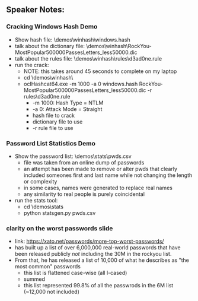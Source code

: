 
## Speaker Notes:

### Cracking Windows Hash Demo
- Show hash file: \demos\winhash\windows.hash
- talk about the dictionary file: \demos\winhash\RockYou-MostPopular500000PassesLetters_less50000.dic
- talk about the rules file: \demos\winhash\rules\d3ad0ne.rule
- run the crack: 
  - NOTE: this takes around 45 seconds to complete on my laptop
  - cd \demos\winhash\
  - oclHashcat64.exe -m 1000 -a 0 windows.hash RockYou-MostPopular500000PassesLetters_less50000.dic -r rules\d3ad0ne.rule
    - -m 1000: Hash Type = NTLM
    - -a 0: Attack Mode = Straight
    - hash file to crack
    - dictionary file to use
    - -r rule file to use

### Password List Statistics Demo
- Show the password list: \demos\stats\pwds.csv
  - file was taken from an online dump of passwords
  - an attempt has been made to remove or alter pwds that clearly included someones first and last name while not changing the length or complexity
  - in some cases, names were generated to replace real names
  - any similarity to real people is purely coincidental
- run the stats tool:
  - cd \demos\stats
  - python statsgen.py pwds.csv


### clarity on the worst passwords slide
- link: https://xato.net/passwords/more-top-worst-passwords/
- has built up a list of over 6,000,000 real-world passwords that have been released publicly *not* including the 30M in the rockyou list.
- From that, he has released a list of 10,000 of what he describes as "the most common" passwords
  - this list is flattened case-wise (all l-cased)
  - summed
  - this list represented 99.8% of all the passwrods in the 6M list (~12,000 not included)
